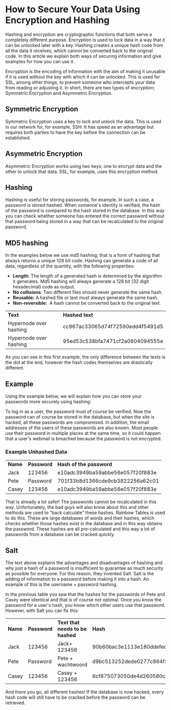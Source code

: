 <!-- source: https://support.hypernode.com/en/support/solutions/articles/48001153348-how-to-secure-your-data-using-encryption-and-hashing/ -->

# How to Secure Your Data Using Encryption and Hashing

Hashing and encryption are cryptographic functions that both serve a completely different purpose. Encryption is used to lock data in a way that it can be unlocked later with a key. Hashing creates a unique hash code from all the data it receives, which cannot be converted back to the original code. In this article we explain both ways of securing information and give examples for how you can use it.

Encryption is the encoding of information with the aim of making it unusable if it is used without the key with which it can be unlocked. This is used for SSL, among other things, to prevent someone who intercepts your data from reading or adjusting it. In short, there are two types of encryption; Symmetric Encryption and Asymmetric Encryption.

## Symmetric Encryption

Symmetric Encryption uses a key to lock and unlock the data. This is used in our network for, for example, SSH. It has speed as an advantage but requires both parties to have the key before the connection can be established.

## Asymmetric Encryption

Asymmetric Encryption works using two keys; one to encrypt data and the other to unlock that data. SSL, for example, uses this encryption method.

## Hashing

Hashing is useful for storing passwords, for example. In such a case, a password is stored hashed. When someone's identity is verified, the hash of the password is compared to the hash stored in the database. In this way you can check whether someone has entered the correct password without that password being stored in a way that can be recalculated to the original password.

## MD5 hashing

In the examples below we use md5 hashing; that is a form of hashing that always returns a unique 128 bit code. Hashing can generate a code of all data, regardless of the quantity, with the following properties:

- **Length:** The length of a generated hash is determined by the algorithm it generates. Md5 hashing will always generate a 128 bit (32 digit hexadecimal) code as output.
- **No collisions**: Two different files should never generate the same hash.
- **Reusable:** A hashed file or text must always generate the same hash.
- **Non-reversible:**  A hash cannot be converted back to the original text.

|                        |                                  |
| ---------------------- | -------------------------------- |
| **Text**               | **Hashed text**                  |
| Hypernode over hashing | cc967ac33065d74f72590edd4f5491d5 |
| Hypernode over hashing | 95ed53c538bfa7471cf2a0604094555e |

As you can see in this first example, the only difference between the texts is the dot at the end, however the hash codes themselves are drastically different.

## Example

Using the example below, we will explain how you can store your passwords more securely using hashing:

To log in as a user, the password must of course be verified. Now the password can of course be stored in the database, but when the site is hacked, all these passwords are compromised. In addition, the email addresses of the users of these passwords are also known. Most people use their password in multiple places at the same time, so it could happen that a user's webmail is breached because the password is not encrypted.

### Example Unhashed Data

|          |              |                                  |
| -------- | ------------ | -------------------------------- |
| **Name** | **Password** | **Hash of the password**         |
| Jack     | 123456       | e10adc3949ba59abbe56e057f20f883e |
| Pete     | Password     | 701f33b8d1366cde9cb3822256a62c01 |
| Casey    | 123456       | e10adc3949ba59abbe56e057f20f883e |

That is already a lot safer! The passwords cannot be recalculated in this way. Unfortunately, the bad guys will also know about this and other methods are used to “back calculate” these hashes. Rainbow Tables is used to do this. These are large databases of words and their hashes, which checks whether those hashes exist in the database and in this way obtains the password. These hashes are all pre-calculated and this way a lot of passwords from a database can be cracked quickly.

## Salt

The text above explains the advantages and disadvantages of hashing and why just a hash of a password is insufficient to guarantee as much security as possible for everyone. For this reason, they invented Salt. Salt is the adding of information to a password before making it into a hash. An example of this is the username + password hashing.

In the previous table you saw that the hashes for the passwords of Pete and Casey were identical and that is of course not optimal. Once you know the password for a user's hash, you know which other users use that password. However, with Salt you can fix this:

|          |              |                                  |                                  |
| -------- | ------------ | -------------------------------- | -------------------------------- |
| **Name** | **Password** | **Text that needs to be hashed** | **Hash**                         |
| Jack     | 123456       | Jack+ 123456                     | 90b60bac3e1113e180ddefed30c37b6e |
| Pete     | Password     | Pete + wachtwoord                | d9bc513252dede0277c864f23df84039 |
| Casey    | 123456       | Casey + 123456                   | 6cf875073050de4d260580c39a782e03 |

And there you go, all different hashes! If the database is now hacked, every hash code will still have to be cracked before the password can be retrieved.
